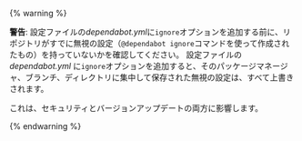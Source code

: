 {% warning %}

**警告**: 設定ファイルの*dependabot.yml*に`ignore`オプションを追加する前に、リポジトリがすでに無視の設定（`@dependabot ignore`コマンドを使って作成されたもの）を持っていないかを確認してください。 設定ファイルの*dependabot.yml* に`ignore`オプションを追加すると、そのパッケージマネージャ、ブランチ、ディレクトリに集中して保存された無視の設定は、すべて上書きされます。

これは、セキュリティとバージョンアップデートの両方に影響します。

{% endwarning %}
